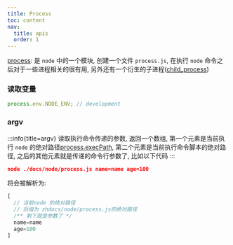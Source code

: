 ```yaml
---
title: Process
toc: content
nav:
  title: apis
  order: 1
---
```


[process](https://nodejs.org/api/process.html): 是 `node` 中的一个模块, 创建一个文件 `process.js`, 在执行 `node` 命令之后对于一些进程相关的很有用, 另外还有一个衍生的子进程([child_process](http://nodejs.cn/api/child_process.html))

### 读取变量

```ts
process.env.NODE_ENV; // development
```

### argv

:::info{title=argv}
读取执行命令传递的参数, 返回一个数组, 第一个元素是当前执行 `node` 的绝对路径[process.execPath](http://nodejs.cn/api/process.html#process_process_execpath), 第二个元素是当前执行命令脚本的绝对路径, 之后的其他元素就是传递的命令行参数了, 比如以下代码
:::

```json
node ./docs/node/process.js name=name age=100
```

将会被解析为:

```ts
[
  // 当前node 的绝对路径
  // 后缀为 zhdocs/node/process.js的绝对路径
  /** 剩下就是参数了 */
  name=name
  age=100
]
```
